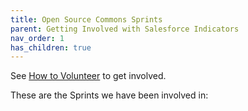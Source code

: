 ```yaml
---
title: Open Source Commons Sprints
parent: Getting Involved with Salesforce Indicators
nav_order: 1
has_children: true
---
```


See [How to Volunteer](../how-to-volunteer) to get involved.

These are the Sprints we have been involved in:

